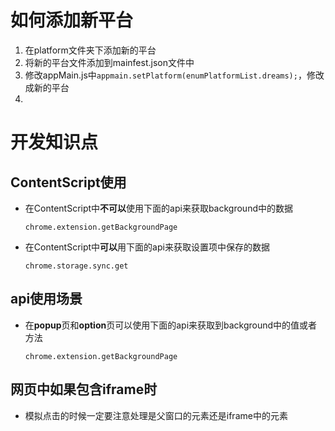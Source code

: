 
# 如何添加新平台
1. 在platform文件夹下添加新的平台
2. 将新的平台文件添加到mainfest.json文件中
3. 修改appMain.js中`appmain.setPlatform(enumPlatformList.dreams);`，修改成新的平台
4.


# 开发知识点
## ContentScript使用
* 在ContentScript中**不可以**使用下面的api来获取background中的数据
  <pre><code>chrome.extension.getBackgroundPage</code></pre>
* 在ContentScript中**可以**用下面的api来获取设置项中保存的数据
  <pre><code>chrome.storage.sync.get</code></pre>
## api使用场景
* 在**popup**页和**option**页可以使用下面的api来获取到background中的值或者方法
  <pre><code>chrome.extension.getBackgroundPage</code></pre>

## 网页中如果包含iframe时
* 模拟点击的时候一定要注意处理是父窗口的元素还是iframe中的元素



